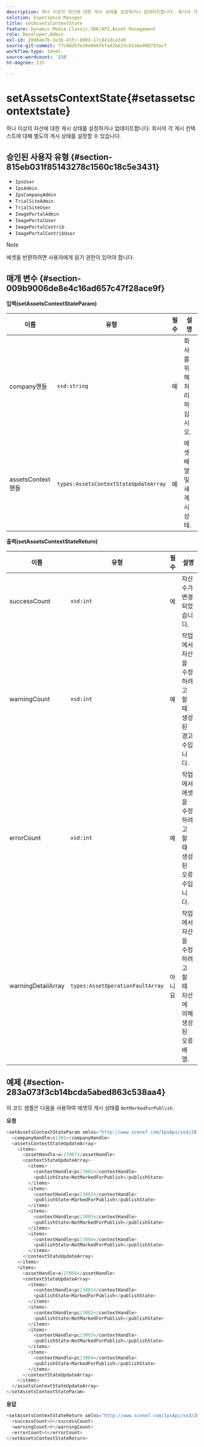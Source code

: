 ```yaml
---
description: 하나 이상의 자산에 대한 게시 상태를 설정하거나 업데이트합니다. 회사의 각 게시 컨텍스트에 대해 별도의 게시 상태를 설정할 수 있습니다.
solution: Experience Manager
title: setAssetsContextState
feature: Dynamic Media Classic,SDK/API,Asset Management
role: Developer,Admin
exl-id: 28d0a67b-3e36-43fc-800d-17c841dca3a0
source-git-commit: 77c88d5fe20e048f6fad2bb23cb1abe090793acf
workflow-type: tm+mt
source-wordcount: '158'
ht-degree: 11%

---
```


# setAssetsContextState{#setassetscontextstate}

하나 이상의 자산에 대한 게시 상태를 설정하거나 업데이트합니다. 회사의 각 게시 컨텍스트에 대해 별도의 게시 상태를 설정할 수 있습니다.

## 승인된 사용자 유형 {#section-815eb031f85143278c1560c18c5e3431}

* `IpsUser`
* `IpsAdmin`
* `IpsCompanyAdmin`
* `TrialSiteAdmin`
* `TrialSiteUser`
* `ImagePortalAdmin`
* `ImagePortalUser`
* `ImagePortalContrib`
* `ImagePortalContribUser`

>[!NOTE]
>
>에셋을 반환하려면 사용자에게 읽기 권한이 있어야 합니다.

## 매개 변수 {#section-009b9006de8e4c16ad657c47f28ace9f}

**입력(setAssetsContextStateParam)**

| 이름 | 유형 | 필수 | 설명 |
|---|---|---|---|
| company핸들 | `xsd:string` | 예 | 회사를 위해 처리하십시오. |
| assetsContext핸들 | `types:AssetsContextStateUpdateArray` | 예 | 에셋 배열 및 새 게시 상태. |

**출력(setAssetsContextStateReturn)**

| 이름 | 유형 | 필수 | 설명 |
|---|---|---|---|
| successCount | `xsd:int` | 예 | 자산 수가 변경되었습니다. |
| warningCount | `xsd:int` | 예 | 작업에서 자산을 수정하려고 할 때 생성된 경고 수입니다. |
| errorCount | `xsd:int` | 예 | 작업에서 에셋을 수정하려고 할 때 생성된 오류 수입니다. |
| warningDetailArray | `types:AssetOperationFaultArray` | 아니요 | 작업에서 자산을 수정하려고 할 때 자산에 의해 생성된 오류 배열. |

## 예제 {#section-283a073f3cb14bcda5abed863c538aa4}

이 코드 샘플은 다음을 사용하여 에셋의 게시 상태를 `NotMarkedForPublish`.

**요청**

```java
<setAssetsContextStateParam xmlns="http://www.scene7.com/IpsApi/xsd/2011-11-04">
  <companyHandle>c|301</companyHandle>
  <assetsContextStateUpdateArray>
    <items>
      <assetHandle>a|27007</assetHandle>
      <contextStateUpdateArray>
        <items>
          <contextHandle>pc|3001</contextHandle>
          <publishState>NotMarkedForPublish</publishState>
        </items>
        <items>
          <contextHandle>pc|3002</contextHandle>
          <publishState>MarkedForPublish</publishState>
        </items>
        <items>
          <contextHandle>pc|3003</contextHandle>
          <publishState>NotMarkedForPublish</publishState>
        </items>
        <items>
          <contextHandle>pc|3004</contextHandle>
          <publishState>NotMarkedForPublish</publishState>
        </items>
      </contextStateUpdateArray>
    </items>
    <items>
      <assetHandle>a|27008</assetHandle>
      <contextStateUpdateArray>
        <items>
          <contextHandle>pc|3001</contextHandle>
          <publishState>MarkedForPublish</publishState>
        </items>
        <items>
          <contextHandle>pc|3002</contextHandle>
          <publishState>NotMarkedForPublish</publishState>
        </items>
        <items>
          <contextHandle>pc|3003</contextHandle>
          <publishState>NotMarkedForPublish</publishState>
        </items>
        <items>
          <contextHandle>pc|3004</contextHandle>
          <publishState>MarkedForPublish</publishState>
        </items>
      </contextStateUpdateArray>
    </items>
  </assetsContextStateUpdateArray>
</setAssetsContextStateParam>
```

**응답**

```java
<setAssetsContextStateReturn xmlns="http://www.scene7.com/IpsApi/xsd/2011-11-04-beta">
  <successCount>8</successCount>
  <warningCount>0</warningCount>
  <errorCount>0</errorCount>
</setAssetsContextStateReturn>
```
